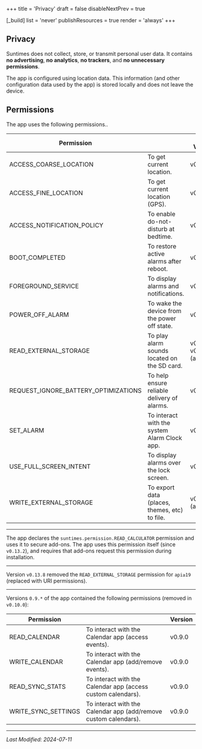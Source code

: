 +++
title = 'Privacy'
draft = false
disableNextPrev = true

[_build]
  list = 'never'
  publishResources = true
  render = 'always'
+++

## Privacy ##

Suntimes does not collect, store, or transmit personal user data. It contains <b>no advertising</b>, <b>no analytics</b>, <b>no trackers</b>, and <b>no unnecessary permissions</b>. 

The app is configured using location data. This information (and other configuration data used by the app) is stored locally and does not leave the device.

## Permissions ##

The app uses the following permissions..

|Permission||Since Version|
|---|---|---|
|ACCESS_COARSE_LOCATION|To get current location.|v0.1.0|
|ACCESS_FINE_LOCATION|To get current location (GPS).|v0.1.0|
|ACCESS_NOTIFICATION_POLICY|To enable do-not-disturb at bedtime.|v0.16.0|
|BOOT_COMPLETED|To restore active alarms after reboot.|v0.11.0|
|FOREGROUND_SERVICE|To display alarms and notifications.|v0.16.0|
|POWER_OFF_ALARM|To wake the device from the power off state.|v0.14.0|
|READ_EXTERNAL_STORAGE|To play alarm sounds located on the SD card.|v0.11.5, v0.13.8 (api<=18)|
|REQUEST_IGNORE_BATTERY_OPTIMIZATIONS|To help ensure reliable delivery of alarms.|v0.14.11|
|SET_ALARM|To interact with the system Alarm Clock app.|v0.1.0|
|USE_FULL_SCREEN_INTENT|To display alarms over the lock screen.|v0.16.0|
|WRITE_EXTERNAL_STORAGE|To export data (places, themes, etc) to file.|v0.2.2 (api<=18)|

----

The app declares the `suntimes.permission.READ_CALCULATOR` permission and uses it to secure add-ons. The app uses this permission itself (since `v0.13.2`), and requires that add-ons request this permission during installation. 

----

Version `v0.13.8` removed the `READ_EXTERNAL_STORAGE` permission for `api≥19` (replaced with URI permissions).

----

Versions `0.9.*` of the app contained the following permissions (removed in `v0.10.0`):

|Permission| |Version|
|---|---|---|
|READ_CALENDAR|To interact with the Calendar app (access events).|v0.9.0|
|WRITE_CALENDAR|To interact with the Calendar app (add/remove events).|v0.9.0|
|READ_SYNC_STATS|To interact with the Calendar app (access custom calendars).|v0.9.0|
|WRITE_SYNC_SETTINGS|To interact with the Calendar app (add/remove custom calendars).|v0.9.0|

----
*Last Modified: 2024-07-11*
